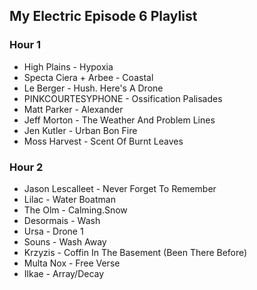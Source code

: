 ## My Electric Episode 6 Playlist

### Hour 1
* High Plains - Hypoxia
* Specta Ciera + Arbee - Coastal
* Le Berger - Hush. Here's A Drone
* PINKCOURTESYPHONE - Ossification Palisades
* Matt Parker - Alexander
* Jeff Morton - The Weather And Problem Lines
* Jen Kutler - Urban Bon Fire
* Moss Harvest - Scent Of Burnt Leaves

### Hour 2
* Jason Lescalleet - Never Forget To Remember
* Lilac - Water Boatman
* The Olm - Calming.Snow
* Desormais - Wash
* Ursa - Drone 1
* Souns - Wash Away
* Krzyzis - Coffin In The Basement (Been There Before)
* Multa Nox - Free Verse
* Ilkae - Array/Decay